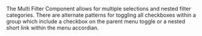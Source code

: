 The Multi Filter Component allows for multiple selections and nested filter categories. There are alternate patterns for toggling all checkboxes within a group which include a checkbox on the parent menu toggle or a nested short link within the menu accordian.